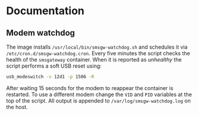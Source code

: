 # Documentation

## Modem watchdog
The image installs `/usr/local/bin/smsgw-watchdog.sh` and schedules it via `/etc/cron.d/smsgw-watchdog.cron`.
Every five minutes the script checks the health of the `smsgateway` container.
When it is reported as *unhealthy* the script performs a soft USB reset using:

```bash
usb_modeswitch -v 12d1 -p 1506 -R
```

After waiting 15&nbsp;seconds for the modem to reappear the container is restarted.
To use a different modem change the `VID` and `PID` variables at the top of the script.
All output is appended to `/var/log/smsgw-watchdog.log` on the host.
